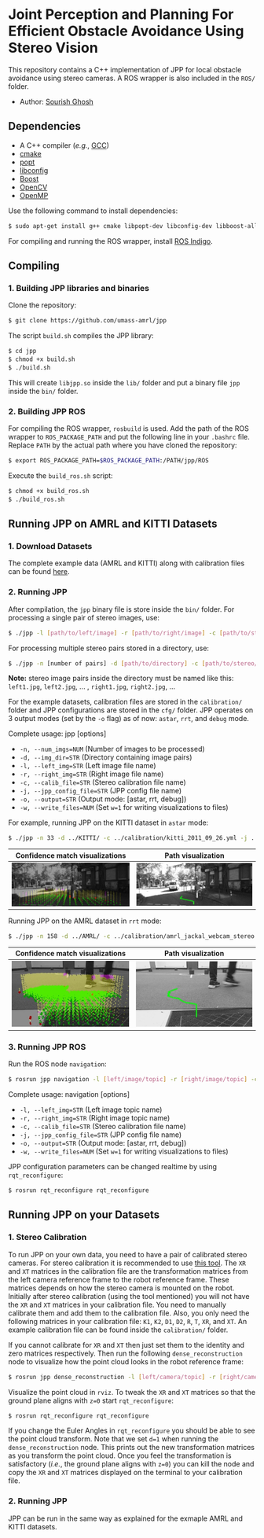 # Joint Perception and Planning For Efficient Obstacle Avoidance Using Stereo Vision

This repository contains a C++ implementation of JPP for local obstacle avoidance using stereo cameras. A ROS wrapper is also included in the `ROS/` 
folder.

- Author: [Sourish Ghosh](http://sourishghosh.com/)

## Dependencies

- A C++ compiler (*e.g.*, [GCC](http://gcc.gnu.org/))
- [cmake](http://www.cmake.org/cmake/resources/software.html)
- [popt](http://freecode.com/projects/popt)
- [libconfig](http://www.hyperrealm.com/libconfig/libconfig.html)
- [Boost](http://www.boost.org/)
- [OpenCV](https://github.com/opencv/opencv)
- [OpenMP](http://www.openmp.org/)

Use the following command to install dependencies:

```bash
$ sudo apt-get install g++ cmake libpopt-dev libconfig-dev libboost-all-dev libopencv-dev python-opencv gcc-multilib
```

For compiling and running the ROS wrapper, install [ROS Indigo](http://wiki.ros.org/indigo/Installation/Ubuntu).

## Compiling

### 1. Building JPP libraries and binaries

Clone the repository:

```bash
$ git clone https://github.com/umass-amrl/jpp
```

The script `build.sh` compiles the JPP library:

```bash
$ cd jpp
$ chmod +x build.sh
$ ./build.sh
```

This will create `libjpp.so` inside the `lib/` folder and put a binary file `jpp` inside the `bin/` folder. 

### 2. Building JPP ROS

For compiling the ROS wrapper, `rosbuild` is used. Add the path of the ROS wrapper to `ROS_PACKAGE_PATH` and put the following line in your `.bashrc` file. 
Replace `PATH` by the actual path where you have cloned the repository:

```bash
$ export ROS_PACKAGE_PATH=$ROS_PACKAGE_PATH:/PATH/jpp/ROS
```

Execute the `build_ros.sh` script:

```bash
$ chmod +x build_ros.sh
$ ./build_ros.sh
```

## Running JPP on AMRL and KITTI Datasets

### 1. Download Datasets

The complete example data (AMRL and KITTI) along with calibration files can be found 
[here](https://greyhound.cs.umass.edu/owncloud/index.php/s/3g9AwCSkGi6LznK).

### 2. Running JPP

After compilation, the `jpp` binary file is store inside the `bin/` folder. For processing a single pair of stereo images, use:

```bash
$ ./jpp -l [path/to/left/image] -r [path/to/right/image] -c [path/to/stereo/calibration/file] -j [path/to/jpp/config/file] -o [output_mode]
```

For processing multiple stereo pairs stored in a directory, use:

```bash
$ ./jpp -n [number of pairs] -d [path/to/directory] -c [path/to/stereo/calibration/file] -j [path/to/jpp/config/file] -o [output_mode]
```

**Note:** stereo image pairs inside the directory must be named like this: `left1.jpg`, `left2.jpg`, ... , `right1.jpg`, `right2.jpg`, ...

For the example datasets, calibration files are stored in the `calibration/` folder and JPP configurations are stored in the `cfg/` folder. JPP operates on 
3 output modes (set by the `-o` flag) as of now: `astar`, `rrt`, and `debug` mode. 

Complete usage: jpp [options]
- `-n, --num_imgs=NUM` (Number of images to be processed)
- `-d, --img_dir=STR` (Directory containing image pairs)
- `-l, --left_img=STR` (Left image file name)
- `-r, --right_img=STR` (Right image file name)
- `-c, --calib_file=STR` (Stereo calibration file name)
- `-j, --jpp_config_file=STR` (JPP config file name)
- `-o, --output=STR` (Output mode: [astar, rrt, debug])
- `-w, --write_files=NUM` (Set `w=1` for writing visualizations to files)

For example, running JPP on the KITTI dataset in `astar` mode:

```bash
$ ./jpp -n 33 -d ../KITTI/ -c ../calibration/kitti_2011_09_26.yml -j ../cfg/kitti.cfg -o astar
```

|Confidence match visualizations | Path visualization        |
|:------------------------------:|:-------------------------:|
|![](dumps/astar7-vis.jpg)       | ![](dumps/astar7-path.jpg)|

Running JPP on the AMRL dataset in `rrt` mode:

```bash
$ ./jpp -n 158 -d ../AMRL/ -c ../calibration/amrl_jackal_webcam_stereo.yml -j ../cfg/amrl.cfg -o rrt
```

|Confidence match visualizations | Path visualization        |
|:------------------------------:|:-------------------------:|
|![](dumps/rrt73-vis.jpg)        | ![](dumps/rrt73-path.jpg) |

### 3. Running JPP ROS

Run the ROS node `navigation`:

```bash
$ rosrun jpp navigation -l [left/image/topic] -r [right/image/topic] -c [path/to/stereo/calibration/file] -j [path/to/jpp/config/file] -o [output_mode]
```

Complete usage: navigation [options]
- `-l, --left_img=STR` (Left image topic name)
- `-r, --right_img=STR` (Right image topic name)
- `-c, --calib_file=STR` (Stereo calibration file name)
- `-j, --jpp_config_file=STR` (JPP config file name)
- `-o, --output=STR` (Output mode: [astar, rrt, debug])
- `-w, --write_files=NUM` (Set `w=1` for writing visualizations to files)

JPP configuration parameters can be changed realtime by using `rqt_reconfigure`:

```bash
$ rosrun rqt_reconfigure rqt_reconfigure
```

## Running JPP on your Datasets

### 1. Stereo Calibration

To run JPP on your own data, you need to have a pair of calibrated stereo cameras. For stereo calibration it is recommended to use 
[this tool](https://github.com/sourishg/stereo-calibration). The `XR` and `XT` matrices in the calibration file are the transformation matrices from the left 
camera reference frame to the robot reference frame. These matrices depends on how the stereo camera is mounted on the robot. Initially after stereo 
calibration (using the tool mentioned) you will not have the `XR` and `XT` matrices in your calibration file. You need to manually calibrate them and add them 
to the calibration file. Also, you only need the following matrices in your calibration file: `K1`, `K2`, `D1`, `D2`, `R`, `T`, `XR`, and `XT`. An example 
calibration file can be found inside the `calibration/` folder.

If you cannot calibrate for `XR` and `XT` then just set them to the identity and zero matrices respectively. Then run the following `dense_reconstruction` node 
to visualize how the point cloud looks in the robot reference frame:

```bash
$ rosrun jpp dense_reconstruction -l [left/camera/topic] -r [right/camera/topic] -c [path/to/stereo/calibration/file] -j [path/to/jpp/config/file] -d 1
```

Visualize the point cloud in `rviz`. To tweak the `XR` and `XT` matrices so that the ground plane aligns with `z=0` start `rqt_reconfigure`:

```bash
$ rosrun rqt_reconfigure rqt_reconfigure
```

If you change the Euler Angles in `rqt_reconfigure` you should be able to see the point cloud transform. Note that we set `d=1` when running the 
`dense_reconstruction` node. This prints out the new transformation matrices as you transform the point cloud. Once you feel the transformation is satisfactory 
(*i.e.*, the ground plane aligns with `z=0`) you can kill the node and copy the `XR` and `XT` matrices displayed on the terminal to your calibration file.

### 2. Running JPP

JPP can be run in the same way as explained for the exmaple AMRL and KITTI datasets.

